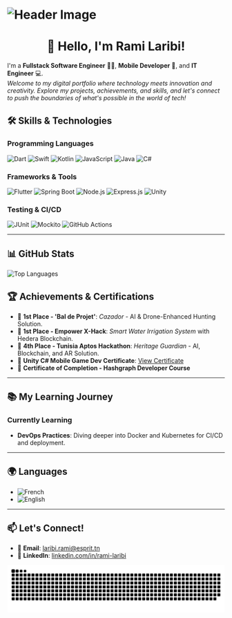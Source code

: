 # ![Header Image](https://camo.githubusercontent.com/c4a36e4d785abf0d18994460af182ce55df8155200dfe51bb0c9ea3b00cf194c/68747470733a2f2f696e646f616e616c79746963612e636f6d2f7374617469632f696d616765732f62616e6e6572722e676966)

<h1 align="center">👋 Hello, I'm Rami Laribi!</h1>

I'm a **Fullstack Software Engineer** 👨‍💻, **Mobile Developer** 📱, and **IT Engineer** 💻.  
*Welcome to my digital portfolio where technology meets innovation and creativity. Explore my projects, achievements, and skills, and let's connect to push the boundaries of what's possible in the world of tech!*


## 🛠️ Skills & Technologies

### **Programming Languages**
![Dart](https://img.shields.io/badge/-Dart-0175C2?style=for-the-badge&logo=dart&logoColor=white)
![Swift](https://img.shields.io/badge/-Swift-FA7343?style=for-the-badge&logo=swift&logoColor=white)
![Kotlin](https://img.shields.io/badge/-Kotlin-0095D5?style=for-the-badge&logo=kotlin&logoColor=white)
![JavaScript](https://img.shields.io/badge/-JavaScript-F7DF1E?style=for-the-badge&logo=javascript&logoColor=black)
![Java](https://img.shields.io/badge/-Java-007396?style=for-the-badge&logo=java&logoColor=white)
![C#](https://img.shields.io/badge/-C%23-239120?style=for-the-badge&logo=c-sharp&logoColor=white)

### **Frameworks & Tools**
![Flutter](https://img.shields.io/badge/-Flutter-02569B?style=for-the-badge&logo=flutter&logoColor=white)
![Spring Boot](https://img.shields.io/badge/-Spring%20Boot-6DB33F?style=for-the-badge&logo=spring-boot&logoColor=white)
![Node.js](https://img.shields.io/badge/-Node.js-339933?style=for-the-badge&logo=node.js&logoColor=white)
![Express.js](https://img.shields.io/badge/-Express.js-000000?style=for-the-badge&logo=express&logoColor=white)
![Unity](https://img.shields.io/badge/-Unity-000000?style=for-the-badge&logo=unity&logoColor=white)

### **Testing & CI/CD**
![JUnit](https://img.shields.io/badge/-JUnit-25A162?style=for-the-badge&logo=junit5&logoColor=white)
![Mockito](https://img.shields.io/badge/-Mockito-000000?style=for-the-badge&logo=mockito&logoColor=white)
![GitHub Actions](https://img.shields.io/badge/-GitHub%20Actions-2088FF?style=for-the-badge&logo=github-actions&logoColor=white)

---
## 📊 GitHub Stats

![Top Languages](https://github-readme-stats.vercel.app/api/top-langs/?username=ramilaribi&layout=compact&theme=tokyonight)

## 🏆 Achievements & Certifications

- 🥇 **1st Place - 'Bal de Projet'**: *Cazador* - AI & Drone-Enhanced Hunting Solution.
- 🥇 **1st Place - Empower X-Hack**: *Smart Water Irrigation System* with Hedera Blockchain.
- 🥉 **4th Place - Tunisia Aptos Hackathon**: *Heritage Guardian* - AI, Blockchain, and AR Solution.
- 📜 **Unity C# Mobile Game Dev Certificate**: [View Certificate](https://www.udemy.com/certificate/UC-8f09bf17-7c35-4bff-abe5-c5d82a5ff70b/)
- 📜 **Certificate of Completion - Hashgraph Developer Course**

---

## 📚 My Learning Journey

### **Currently Learning**
- **DevOps Practices**: Diving deeper into Docker and Kubernetes for CI/CD and deployment.

---

## 🌍 Languages
- ![French](https://img.shields.io/badge/-French-0055A4?style=for-the-badge&logo=france&logoColor=white)
- ![English](https://img.shields.io/badge/-English-0072C6?style=for-the-badge&logo=united-kingdom&logoColor=black)

---

## 📫 Let's Connect!
- 📧 **Email**: [laribi.rami@esprit.tn](mailto:laribi.rami@esprit.tn)
- 💼 **LinkedIn**: [linkedin.com/in/rami-laribi](https://linkedin.com/in/rami-laribi)

![Contribution GIF Dark](https://raw.githubusercontent.com/Platane/snk/output/github-contribution-grid-snake-dark.svg)
